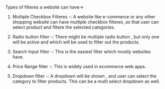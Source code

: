 Types of filteres a website can have->

1. Multiple Checkbox Filteres -: A website like e-commerce or any other shopping website can have multiple checkbox filteres ,so that user can select product and filtere the selected categories.

2. Radio button filter -: There might be multiple radio button , but only one will be active and which will be used to filter out the products.

3. Search Input filter -: This is the easiest filter which mostly websites have.

4. Price Range filter -: This is widely used in ecommerce web apps.

5. Dropdown filter -: A dropdown will be shown , and user can select the category to filter products. This can be a multi select dropdown as well.
